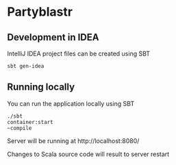 Partyblastr
===========

Development in IDEA
-------------------

IntelliJ IDEA project files can be created using SBT


    sbt gen-idea



Running locally
---------------

You can run the application locally using SBT

    ./sbt
    container:start
    ~compile


Server will be running at http://localhost:8080/

Changes to Scala source code will result to server restart


